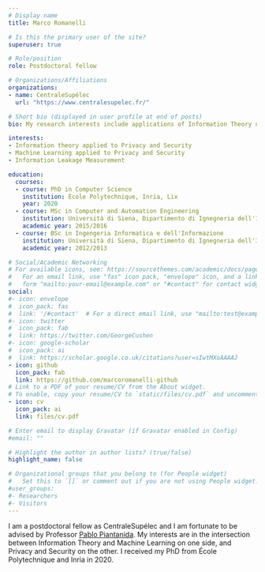 ```yaml
---
# Display name
title: Marco Romanelli

# Is this the primary user of the site?
superuser: true

# Role/position
role: Postdoctoral fellow

# Organizations/Affiliations
organizations:
- name: CentraleSupélec
  url: "https://www.centralesupelec.fr/"

# Short bio (displayed in user profile at end of posts)
bio: My research interests include applications of Information Theory notions to Privacy and Security, Machine Learning and Information Leakage Measurement.

interests:
- Information theory applied to Privacy and Security
- Machine Learning applied to Privacy and Security
- Information Leakage Measurement

education:
  courses:
  - course: PhD in Computer Science
    institution: École Polytechnique, Inria, Lix
    year: 2020
  - course: MSc in Computer and Automation Engineering
    institution: Università di Siena, Dipartimento di Ignegneria dell'Iinformazione e Scienze Matematiche
    academic year: 2015/2016
  - course: BSc in Ingengeria Informatica e dell'Informazione
    institution: Università di Siena, Dipartimento di Ignegneria dell'Iinformazione e Scienze Matematiche
    academic year: 2012/2013

# Social/Academic Networking
# For available icons, see: https://sourcethemes.com/academic/docs/page-builder/#icons
#   For an email link, use "fas" icon pack, "envelope" icon, and a link in the
#   form "mailto:your-email@example.com" or "#contact" for contact widget.
social:
#- icon: envelope
#  icon_pack: fas
#  link: '/#contact'  # For a direct email link, use "mailto:test@example.org".
#- icon: twitter
#  icon_pack: fab
#  link: https://twitter.com/GeorgeCushen
#- icon: google-scholar
#  icon_pack: ai
#  link: https://scholar.google.co.uk/citations?user=sIwtMXoAAAAJ
- icon: github
  icon_pack: fab
  link: https://github.com/marcoromanelli-github
# Link to a PDF of your resume/CV from the About widget.
# To enable, copy your resume/CV to `static/files/cv.pdf` and uncomment the lines below.
- icon: cv
  icon_pack: ai
  link: files/cv.pdf

# Enter email to display Gravatar (if Gravatar enabled in Config)
#email: ""

# Highlight the author in author lists? (true/false)
highlight_name: false

# Organizational groups that you belong to (for People widget)
#   Set this to `[]` or comment out if you are not using People widget.
#user_groups:
#- Researchers
#- Visitors
---
```


I am a postdoctoral fellow as CentraleSupélec and I am fortunate to be advised by Professor [Pablo Piantanida](http://webpages.lss.supelec.fr/perso/pablo.piantanida/Welcome.html). My interests are in the intersection between Information Theory and Machine Learning on one side, and Privacy and Security on the other. I received my PhD from École Polytechnique and Inria in 2020.
